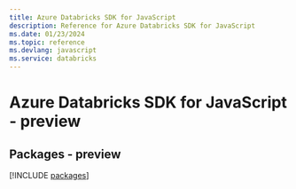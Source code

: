 ```yaml
---
title: Azure Databricks SDK for JavaScript
description: Reference for Azure Databricks SDK for JavaScript
ms.date: 01/23/2024
ms.topic: reference
ms.devlang: javascript
ms.service: databricks
---
```

# Azure Databricks SDK for JavaScript - preview
## Packages - preview
[!INCLUDE [packages](databricks-index.md)]